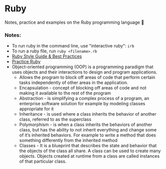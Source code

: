 # Ruby

Notes, practice and examples on the Ruby programming language 🎉

### Notes:
* To run ruby in the command line, use "interactive ruby": `irb`
* To run a ruby file, run `ruby <filename>.rb`
* [Ruby Style Guide & Best Practices](https://github.com/rubocop/ruby-style-guide)
* [Practice Ruby](https://try.ruby-lang.org/)
* Object-oriented programming (OOP) is a programming paradigm that uses objects and their interactions to design and program applications. 
  - Allows the program to block off areas of code that perform certain tasks independently of other areas in the application.
  - Encapsulation - concept of blocking off areas of code and not making it available to the rest of the program
  - Abstraction - is simplifying a complex process of a program, an enterprise software solution for example by modeling classes appropriate for it
  - Inheritance - is used where a class inherits the behavior of another class, referred to as the superclass
  - Polymorphism - is when a class inherits the behaviors of another class, but has the ability to not inherit everything and change some of it’s inherited behaviors. For example to write a method that does something differently from the inherited method
  - Classes - It is a blueprint that describes the state and behavior that the objects of the class all share. A class can be used to create many objects. Objects created at runtime from a class are called instances of that particular class.